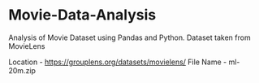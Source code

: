 # Movie-Data-Analysis
Analysis of Movie Dataset using Pandas and Python.
Dataset taken from MovieLens 

Location - https://grouplens.org/datasets/movielens/
File Name - ml-20m.zip
